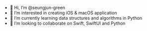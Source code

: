 - 👋 Hi, I’m @seungjun-green
- 👀 I’m interested in creating iOS & macOS application
- 🌱 I’m currently learning data structures and algorithms in Python
- 💞️ I’m looking to collaborate on Swift, SwiftUI and Python

<!---
seungjun-green/seungjun-green is a ✨ special ✨ repository because its `README.md` (this file) appears on your GitHub profile.
You can click the Preview link to take a look at your changes.
--->
